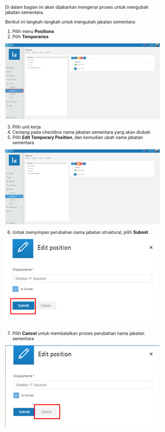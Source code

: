 Di dalam bagian ini akan dijabarkan mengenai proses untuk mengubah jabatan sementara. 

Berikut ini langkah-langkah untuk mengubah jabatan sementara:

1. Pilih menu **Positions**
2. Pilih **Temporaries**

![Gambar](_static/Gambar5.2.2_1.png/?sanitize=true)

3. Pilih unit kerja
4. Centang pada checkbox nama jabatan sementara yang akan diubah
5. Pilih **Edit Temporary Position**, dan kemudian ubah nama jabatan sementara

![Gambar](_static/Gambar5.2.2_2.png/?sanitize=true)

6. Untuk menyimpan perubahan nama jabatan struktural, pilih **Submit**

![Gambar](_static/Gambar5.2.2_3.png/?sanitize=true)

7. Pilih **Cancel** untuk membatalkan proses perubahan nama jabatan sementara

![Gambar](_static/Gambar5.2.2_4.png/?sanitize=true)